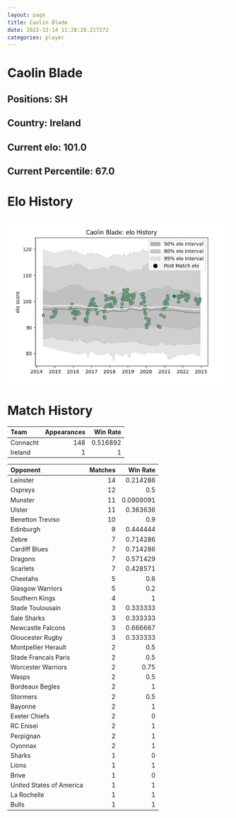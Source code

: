 ```yaml
---  
layout: page  
title: Caolin Blade  
date: 2022-12-14 11:28:28.217372  
categories: player  
---
```

# Caolin Blade

## Positions: SH

## Country: Ireland

## Current elo: 101.0

## Current Percentile: 67.0

# Elo History


![elo history](history_CaolinBlade.png)
# Match History


| Team     |   Appearances |   Win Rate |
|:---------|--------------:|-----------:|
| Connacht |           148 |   0.516892 |
| Ireland  |             1 |   1        |

| Opponent                 |   Matches |   Win Rate |
|:-------------------------|----------:|-----------:|
| Leinster                 |        14 |  0.214286  |
| Ospreys                  |        12 |  0.5       |
| Munster                  |        11 |  0.0909091 |
| Ulster                   |        11 |  0.363636  |
| Benetton Treviso         |        10 |  0.9       |
| Edinburgh                |         9 |  0.444444  |
| Zebre                    |         7 |  0.714286  |
| Cardiff Blues            |         7 |  0.714286  |
| Dragons                  |         7 |  0.571429  |
| Scarlets                 |         7 |  0.428571  |
| Cheetahs                 |         5 |  0.8       |
| Glasgow Warriors         |         5 |  0.2       |
| Southern Kings           |         4 |  1         |
| Stade Toulousain         |         3 |  0.333333  |
| Sale Sharks              |         3 |  0.333333  |
| Newcastle Falcons        |         3 |  0.666667  |
| Gloucester Rugby         |         3 |  0.333333  |
| Montpellier Herault      |         2 |  0.5       |
| Stade Francais Paris     |         2 |  0.5       |
| Worcester Warriors       |         2 |  0.75      |
| Wasps                    |         2 |  0.5       |
| Bordeaux Begles          |         2 |  1         |
| Stormers                 |         2 |  0.5       |
| Bayonne                  |         2 |  1         |
| Exeter Chiefs            |         2 |  0         |
| RC Enisei                |         2 |  1         |
| Perpignan                |         2 |  1         |
| Oyonnax                  |         2 |  1         |
| Sharks                   |         1 |  0         |
| Lions                    |         1 |  1         |
| Brive                    |         1 |  0         |
| United States of America |         1 |  1         |
| La Rochelle              |         1 |  1         |
| Bulls                    |         1 |  1         |